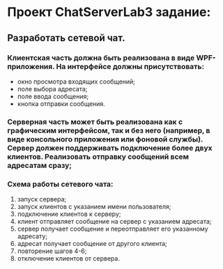 # Проект ChatServerLab3 задание:
## Разработать сетевой чат.
### Клиентская часть должна быть реализована в виде WPF-приложения. На интерфейсе должны присутствовать:
 - окно просмотра входящих сообщений; 
 - поле выбора адресата;
 - поле ввода сообщения;
 - кнопка отправки сообщения.

### Серверная часть может быть реализована как с графическим интерфейсом, так и без него (например, в виде консольного приложения или фоновой службы). Сервер должен поддерживать подключение более двух клиентов. Реализовать отправку сообщений всем адресатам сразу;

### Схема работы сетевого чата:
1. запуск сервера;
2. запуск клиентов с указанием имени пользователя;
3. подключение клиентов к серверу;
4. клиент отправляет сообщение на сервер с указанием адресата;
5. сервер получает сообщение и переотправляет его указанному адресату;
6. адресат получает сообщение от другого клиента;
7. повторение шагов 4-6;
8. отключение клиентов от сервера.

